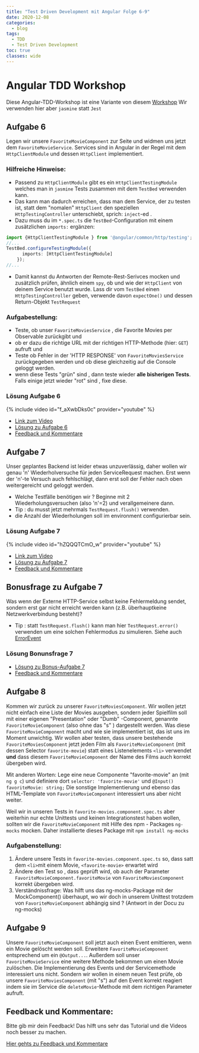 ```yaml
---
title: "Test Driven Development mit Angular Folge 6-9"
date: 2020-12-08 
categories:
  - blog
tags:
  - TDD
  - Test Driven Development
toc: true
classes: wide
---
```

# Angular TDD Workshop
Diese Angular-TDD-Workshop ist eine Variante von diesem [Workshop](https://itnext.io/test-driven-development-in-an-angular-world-92c0c42a54d0)
Wir verwenden hier aber `jasmine` statt `Jest`

## Aufgabe 6
Legen wir unsere `FavoriteMovieComponent` zur Seite und widmen uns jetzt dem `FavoriteMovieService`. Services sind in Angular in der Regel mit dem `HttpClientModule` und dessen `HttpClient` implementiert. 

### Hilfreiche Hinweise:
* Passend zu `HttpClientModule` gibt es ein `HttpClientTestingModule` welches man in `jasmine` Tests zusammen mit dem `TestBed` verwenden kann. 
*  Das kann man dadurch erreichen, dass man dem Service, der zu testen ist,   statt dem "nomalen" `HttpClient` den speziellen `HttpTestingController` unterschiebt, sprich: `inject`-ed . 
* Dazu muss du im `*.spec.ts` die `TestBed`-Configuration mit einem zusätzlichen `imports:` ergänzen: 
```typescript
import {HttpClientTestingModule } from '@angular/common/http/testing';
//...
TestBed.configureTestingModule({
      imports: [HttpClientTestingModule]
    });
//...
``` 
* Damit kannst du Antworten der Remote-Rest-Serivces mocken und zusätzlich prüfen, ähnlich einem `spy`, ob und wie der `HttpClient` von deinem Service benutzt wurde. Lass dir vom `TestBed` einen `HttpTestingController` geben, verwende davon `expectOne()` und dessen Return-Objekt `TestRequest`
### Aufgabestellung:
* Teste, ob unser `FavoriteMoviesService` , die Favorite Movies per Observable zurückgibt und 
* ob er dazu die richtige URL mit der richtigen HTTP-Methode (hier: `GET`) aufruft und 
* Teste ob Fehler in der 'HTTP RESPONSE'  von `FavoriteMoviesService` zurückgegeben werden und ob diese gleichzeitig auf die Console geloggt werden.
* wenn diese Tests "grün" sind , dann teste wieder **alle bisherigen Tests**. Falls einige jetzt wieder "rot" sind , fixe diese. 
### Lösung Aufgabe 6 
{% include video id="f_aXwbDks0c" provider="youtube" %} 
* [Link zum Video](https://youtu.be/f_aXwbDks0c)
* [Lösung zu Aufgabe 6](https://github.com/bodote/tdd-angular/tree/v1.6) 
* [Feedback und Kommentare](https://github.com/bodote/bodote.github.io/discussions)


## Aufgabe 7
Unser geplantes Backend ist leider etwas unzuverlässig, daher wollen wir genau 'n' Wiederholversuche für jeden ServiceRequest machen. Erst wenn der 'n'-te Versuch auch fehlschlägt, dann erst soll der Fehler nach oben weitergereicht und geloggt werden.
* Welche Testfälle benötigen wir ? Beginne mit 2 Wiederholungsversuchen (also 'n'=2) und verallgemeinere dann.
* Tip : du musst jetzt mehrmals  `TestRequest.flush()` verwenden.
* die Anzahl der Wiederholungen soll im environment configurierbar sein.
### Lösung Aufgabe 7 
{% include video id="hZQQQTCmO_w" provider="youtube" %} 
* [Link zum Video](https://youtu.be/hZQQQTCmO_w)
* [Lösung zu Aufgabe 7](https://github.com/bodote/tdd-angular/tree/v1.7) 
* [Feedback und Kommentare](https://github.com/bodote/bodote.github.io/discussions)


## Bonusfrage zu Aufgabe 7
Was wenn der Externe HTTP-Service selbst keine Fehlermeldung sendet, sondern erst gar nicht erreicht werden kann (z.B. überhauptkeine Netzwerkverbindung besteht)?
* Tip : statt `TestRequest.flush()` kann man hier `TestRequest.error()` verwenden um eine solchen Fehlermodus zu simulieren. Siehe auch [ErrorEvent](https://developer.mozilla.org/en-US/docs/Web/API/ErrorEvent)
### Lösung Bonunsfrage 7
* [Lösung zu Bonus-Aufgabe 7](https://github.com/bodote/tdd-angular/tree/v1.7.1) 
* [Feedback und Kommentare](https://github.com/bodote/bodote.github.io/discussions)


## Aufgabe 8
Kommen wir zurück zu unserer `FavoriteMoviesComponent`. Wir wollen jetzt nicht einfach eine Liste der Movies ausgeben, sondern jeder Spielfilm soll mit einer eigenen "Presentation" oder "Dumb" -Component, genannte `FavoriteMovieComponent` (also ohne das "s" ) dargestellt werden. Was diese `FavoriteMovieComponent` macht und wie sie implementiert ist, das ist uns im Moment unwichtig.
Wir wollen aber testen, dass unsere bestehende `FavoriteMoviesComponent` jetzt jeden Film als `FavoriteMovieComponent` (mit dessen Selector `favorite-movie`) statt  eines Listenelements `<li>` verwendet  **und** dass diesem `FavoriteMovieComponent` der Name des Films auch korrekt übergeben wird.

Mit anderen Worten:
Lege eine neue Componente "favorite-movie" an (mit `ng g c`) und definiere dort `selector: 'favorite-movie'` und `@Input() favoriteMovie: string;`
Die sonstige Implementierung und ebenso das HTML-Template von `FavoriteMovieComponent` interessiert uns aber nicht weiter.

Weil wir in unseren Tests in `favorite-movies.component.spec.ts` aber weiterhin nur echte Unittests und keinen Integrationstest haben wollen, sollten wir die `FavoriteMovieComponent` mit Hilfe des npm - Packages `ng-mocks` mocken. Daher installierte dieses Package mit `npm install ng-mocks`

### Aufgabenstellung:
1. Ändere unsere Tests in `favorite-movies.component.spec.ts` so, dass satt dem `<li>`mit einem Movie, `<favorite-movie>` erwartet wird
2. Ändere den Test so , dass geprüft wird, ob auch der Parameter `FavoriteMovieComponent.favoriteMovie` von `FavoriteMoviesComponent` korrekt übergeben wird.
3. Verständnissfrage: Was hilft uns das ng-mocks-Package mit der MockComponent() überhaupt, wo wir doch in unserem Unittest trotzdem von `FavoriteMovieComponent` abhängig sind ? (Antwort in der Docu zu ng-mocks)

## Aufgabe 9
Unsere `FavoriteMovieComponent` soll jetzt auch einen Event emittieren, wenn ein Movie gelöscht werden soll. Erweitere `FavoriteMovieComponent` entsprechend um ein `@Output...`.
Außerdem soll unser `FavoriteMovieService` eine weitere Methode bekommen um einen Movie zulöschen. Die Implementierung des Events und der Servicemethode interessiert uns nicht. Sondern wir wollen in einem neuen Test prüfe, ob unsere `FavoriteMoviesComponent` (mit "s") auf den Event korrekt reagiert indem sie im Service die `deleteMovie`-Methode mit dem richtigen Parameter aufruft.


## Feedback und Kommentare:
Bitte gib mir dein Feedback! Das hilft uns sehr das Tutorial und die Videos noch besser zu machen.

[Hier gehts zu Feedback und Kommentare](https://github.com/bodote/bodote.github.io/discussions) 